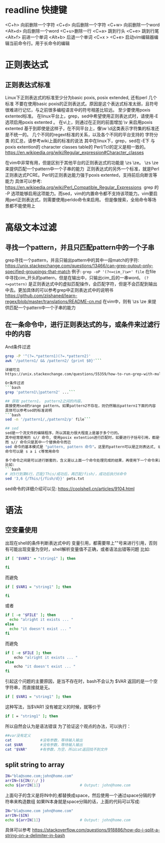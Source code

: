 # readline 快捷键
<C+h> 向前删除一个字符
<C+d> 向后删除一个字符
<C+w> 向前删除一个word
<Alt+d> 向后删除一个word
<C+u>删除一行
<C+a> 跳到行头
<C+e> 跳到行尾
<Alt+f> 前进一个单词
<Alt+b> 后退一个单词
<C+x > <C+e> 启动vim编辑器编辑当前命令行。用于长命令的编辑

# 正则表达式
## 正则表达式标准
Linux下正则表达式的标准至少分为basic poxis, posix extended, 还有perl 几个标准
不要在使用basic poxis的正则表达式。原因是这个表达式标准太弱，且符号很难进行记忆，与之前很多编程语言中的符号相差比较远。
至少要使用poxis extented标准。
在linux平台上，grep，sed中希望使用正则表达式时，请使用-E选项启用poxis extented 。
在vi上，则通过在正则的前面增加 \v 来启用poxis extented
基于到即使是这样子，在不同平台上，像\w \d这类表示字符集的标准还是不统一的。
几个不同的regext标准的关系，以及各个不同的平台支持的 字符分类 的汇总，请参考wiki上面的标准的说法
其中在linux下，grep，sed在-E下 与 poxis extention的 character classes table的 Perl/Tcl的定义是相一致的。
https://en.wikipedia.org/wiki/Regular_expression#Character_classes

在vim中非常有用，但是区别于其他平台的正则表达式的功能是 \zs \ze。 \zs \ze 来提供匹配一个pattern中一个子串的能力
 正则表达式的另外一个标准，就是Perl正则表达式PCRE。Perl的正则表达能力强于poxis extented，支持前后向断言等能力
具体可以参考:
https://en.wikipedia.org/wiki/Perl_Compatible_Regular_Expressions
 grep 的 -P 选项能够启用这项能力。而sed，vim的内置命令都不支持该项能力。vim要启用perl正则表达式，则需要使用perldo命令来启用。
但是像搜索，全局命令等场景都不能使用上

# 高级文本过滤
## 寻找一个pattern，并且只匹配pattern中的一个子串
grep寻找一个pattern，并且只输出pattern中的其中一段match的字符:
https://unix.stackexchange.com/questions/13466/can-grep-output-only-specified-groupings-that-match
例子:
`grep -oP '(?<=cim_)\w+' file` 在file中寻找cim_开头的pattern，但是在输出中，只输出cim_后的一串word。
`(?<=pattern)` 是正则表达式中的虚拟匹配操作，会匹配字符，但是不会匹配到输出中去。更加具体的可以参考grep中正则表达式中的说明书
https://github.com/ziishaned/learn-regex/blob/master/translations/README-cn.md
在vim中，则有 \zs \ze 来提供匹配一个pattern中一个子串的能力

## 在一条命令中，进行正则表达式的与，或条件来过滤行中的内容
And条件过滤
```bash
grep -P '^(?=.*pattern1)(?=.*pattern2)'
awk '/pattern1/ && /pattern2/ {print $0}'```

详细可见
https://unix.stackexchange.com/questions/55359/how-to-run-grep-with-multiple-and-patterns

Or条件过滤
```bash
grep 'pattern1\|pattern2' ...```

## 获取 pattern1， pattern2之间的内容。
直接使用sed的range pattern。如果pattern2不存在，则仍然输出pattern1下面的内容
具体可以参考sed的标准说明
```bash 
sed -n '/pattern1/,/pattern2/p' file```

## sed
sed是一个流文件的编辑程序，所以其能力很大程度上是基于多个行的。
其中经常使用的 s// 命令, 使用posix extention进行匹配时，如要进行子括号引用，都是使用 \1 \2来进行表示 (表明这些引用自括号内容的符号，并不在posix的定义标准之内)
而 s// 命令只是其中一个替换命令而已
sed 命令的基本模式是 "pattern, pattern 命令"。这里的pattern可以是正则表达式, 或者是行号。
命令可以是 s a i c等常用命令

多个命令之间是可以进行嵌套的，含义是以上面一个命令处理完成的结果，再使用下一个命令来进行处理
比如:
```bash
# 对3行到第6行，匹配/This/成功后，再匹配/fish/，成功后执行d命令
sed '3,6 {/This/{/fish/d}}' pets.txt
```
sed命令的详细介绍可以见:
https://coolshell.cn/articles/9104.html

# 语法
## 空变量使用
出现在shell的条件判断表达式中的 变量引用，都需要带上""号来进行引用，否则有可能出现变量为空时，shell解析变量值不正确，或者语法出错等问题
比如:
```bash
if [ "$VAR1" = "string1" ]; then

fi
```
而避免
```bash
if [ $VAR1 = "string1" ]; then

fi
```
或者
```bash
if [ -e "$FILE" ]; then
  echo "alright it exists ... "
else
  echo "it doesn't exist ... "
fi
```
而避免
```bash
if [ -e $FILE ]; then
    echo "alright it exists ... "
else
    echo "it doesn't exist ... "
fi
```
引起这个问题的主要原因，是当不存在时，bash不会认为 $VAR 返回的是一个空字符串，而直接就是无。
```bash
if [ $VAR1 = "string1" ]; then
```
这种写法，当$VAR1 没有被定义的时候，就等价于
```bash
if [ = "string1" ]; then
```
所以自然会认为是语法错误
为了验证这个观点的办法，可以执行：
```bash
##var没有定义
cat             #没有参数，等待输入输出
cat $VAR        #没有参数，等待输入输出
cat "$VAR"      #有参数，为空，所以cat返回找不到文件
```
## split string to array
```bash
IN="bla@some.com;john@home.com"
arrIN=(${IN//;/ })
echo ${arrIN[1]}                  # Output: john@home.com
```
上面句子的含义是将IN中的;都替换成space，然后使用一个通过space分隔的字符串来构造数组
如果IN本身就是space分隔的话，上面的代码可以写成:
```bash
IN="bla@some.com john@home.com"
arrIN=($IN)
echo ${arrIN[1]}                  # Output: john@home.com
```
具体可以参考
https://stackoverflow.com/questions/918886/how-do-i-split-a-string-on-a-delimiter-in-bash

